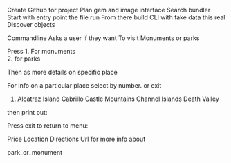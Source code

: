 
Create Github for project
Plan gem and image interface
Search bundler
Start with entry point the file run
From there build CLI with fake data this real
Discover objects

Commandline
Asks a user if they want To visit Monuments or parks

Press 1. For monuments  
2. for parks

 Then as more details on specific place

For Info on a particular
place select by number.
or exit


1. Alcatraz Island
Cabrillo
Castle Mountains
Channel Islands
Death Valley

then print out:

Press exit to return to menu:

Price
Location
Directions
Url for more info
about


park_or_monument
